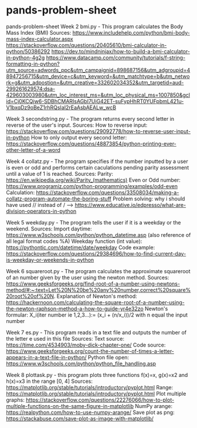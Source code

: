 # pands-problem-sheet
pands-problem-sheet
Week 2 
bmi.py - This program calculates the Body Mass Index (BMI)
Sources:
https://www.includehelp.com/python/bmi-body-mass-index-calculator.aspx
https://stackoverflow.com/questions/20405610/bmi-calculator-in-python/50386292
https://dev.to/mindninjax/how-to-build-a-bmi-calculator-in-python-4g2g
https://www.datacamp.com/community/tutorials/f-string-formatting-in-python?utm_source=adwords_ppc&utm_campaignid=898687156&utm_adgroupid=48947256715&utm_device=c&utm_keyword=&utm_matchtype=b&utm_network=g&utm_adpostion=&utm_creative=332602034352&utm_targetid=aud-299261629574:dsa-429603003980&utm_loc_interest_ms=&utm_loc_physical_ms=1007850&gclid=Cj0KCQjw6-SDBhCMARIsAGbI7UiG42ET-suFypHhRT0YUFpbmL421u-V1bxqDz9oBeZ1rhRQsIaI2rEaAsbAEALw_wcB

Week 3
secondstring.py - The program returns every second letter in reverse of the user's input. 
Sources: 
How to reverse input: https://stackoverflow.com/questions/29092778/how-to-reverse-user-input-in-python
How to only output every second letter: https://stackoverflow.com/questions/48873854/python-printing-ever-other-letter-of-a-word

Week 4
collatz.py - The program specifies if the number inputted by a user is even or odd and performs certain caculations pending parity assessment until a value of 1 is reached.
Sources: 
Parity: https://en.wikipedia.org/wiki/Parity_(mathematics)
Even or Odd number: https://www.programiz.com/python-programming/examples/odd-even
Calculation: https://stackoverflow.com/questions/33508034/making-a-collatz-program-automate-the-boring-stuff
Problem solving: why i should have used // instead of / --> https://www.educative.io/edpresso/what-are-division-operators-in-python

Week 5 
weekday.py - The program tells the user if it is a weekday or the weekend. 
Sources:
Import daytime: https://www.w3schools.com/python/python_datetime.asp (also reference of all legal format codes %A)
Weekday function (int value): https://pythontic.com/datetime/date/weekday
Code example: https://stackoverflow.com/questions/29384696/how-to-find-current-day-is-weekday-or-weekends-in-python

Week 6 
squareroot.py - The program calculates the approximate squareroot of an number given by the user using the newton method.
Sources: 
https://www.geeksforgeeks.org/find-root-of-a-number-using-newtons-method/#:~:text=Let%20N%20be%20any%20number,correct%20square%20root%20of%20N.
Explanation of Newton's method: https://hackernoon.com/calculating-the-square-root-of-a-number-using-the-newton-raphson-method-a-how-to-guide-yr4e32zo
Newton's formular: X_i(iter number ie 1,2,3...):= (x_i + (n/x_i))/2 with n equal the input number

Week 7 
es.py - This program reads in a text file and outputs the number of the letter e used in this file
Sources:
Text source: https://time.com/4534903/moby-dick-chapter-one/
Code source: https://www.geeksforgeeks.org/count-the-number-of-times-a-letter-appears-in-a-text-file-in-python/
Python file open: https://www.w3schools.com/python/python_file_handling.asp


Week 8
plottask.py - this program plots three functions f(x)=x, g(x)=x2 and h(x)=x3 in the range [0, 4]
Sources: https://matplotlib.org/stable/tutorials/introductory/pyplot.html
Range: https://matplotlib.org/stable/tutorials/introductory/pyplot.html
Plot multiple graphs: https://stackoverflow.com/questions/22276066/how-to-plot-multiple-functions-on-the-same-figure-in-matplotlib
NumPy arange: https://realpython.com/how-to-use-numpy-arange/
Save plot as png: https://stackabuse.com/save-plot-as-image-with-matplotlib/